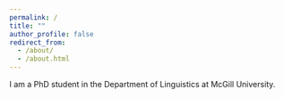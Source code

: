 ```yaml
---
permalink: /
title: ""
author_profile: false
redirect_from: 
  - /about/
  - /about.html
---
```


I am a PhD student in the Department of Linguistics at McGill University.